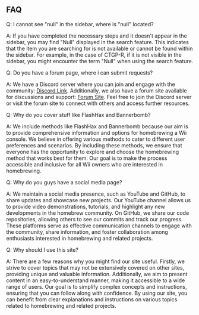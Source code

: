 ## FAQ

Q: I cannot see "null" in the sidebar, where is "null" located?

A: If you have completed the necessary steps and it doesn't appear in the sidebar, you may find "Null" displayed in the search feature. This indicates that the item you are searching for is not available or cannot be found within the sidebar. For example, in the case of CTGP-R, if it is not visible in the sidebar, you might encounter the term "Null" when using the search feature.

Q: Do you have a forum page, where i can submit requests?

A: We have a Discord server where you can join and engage with the community: [Discord Link](https://discord.gg/7NWtGD2rv5). Additionally, we also have a forum site available for discussions and support: [Forum Site](https://community.skyybrew.xyz). Feel free to join the Discord server or visit the forum site to connect with others and access further resources.

Q: Why do you cover stuff like FlashHax and Bannerbomb?

A: We include methods like FlashHax and Bannerbomb because our aim is to provide comprehensive information and options for homebrewing a Wii console. We believe in offering various methods to cater to different user preferences and scenarios. By including these methods, we ensure that everyone has the opportunity to explore and choose the homebrewing method that works best for them. Our goal is to make the process accessible and inclusive for all Wii owners who are interested in homebrewing.

Q: Why do you guys have a social media page?

A: We maintain a social media presence, such as YouTube and GitHub, to share updates and showcase new projects. Our YouTube channel allows us to provide video demonstrations, tutorials, and highlight any new developments in the homebrew community. On GitHub, we share our code repositories, allowing others to see our commits and track our progress. These platforms serve as effective communication channels to engage with the community, share information, and foster collaboration among enthusiasts interested in homebrewing and related projects.

Q: Why should I use this site?

A: There are a few reasons why you might find our site useful. Firstly, we strive to cover topics that may not be extensively covered on other sites, providing unique and valuable information. Additionally, we aim to present content in an easy-to-understand manner, making it accessible to a wide range of users. Our goal is to simplify complex concepts and instructions, ensuring that you can follow along with confidence. By using our site, you can benefit from clear explanations and instructions on various topics related to homebrewing and related projects.
